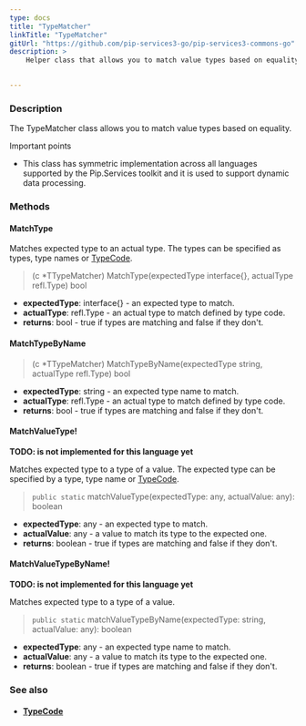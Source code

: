 ```yaml
---
type: docs
title: "TypeMatcher"
linkTitle: "TypeMatcher"
gitUrl: "https://github.com/pip-services3-go/pip-services3-commons-go"
description: >
    Helper class that allows you to match value types based on equality.
 

---
```


### Description

The TypeMatcher class allows you to match value types based on equality.

Important points

- This class has symmetric implementation across all languages supported by the Pip.Services toolkit and it is used to support dynamic data processing.

### Methods

#### MatchType
Matches expected type to an actual type.
The types can be specified as types, type names or [TypeCode](../../convert/type_code).

> (c *TTypeMatcher) MatchType(expectedType interface{}, actualType refl.Type) bool

- **expectedType**: interface{} - an expected type to match.
- **actualType**: refl.Type - an actual type to match defined by type code.
- **returns**: bool - true if types are matching and false if they don't.


#### MatchTypeByName

> (c *TTypeMatcher) MatchTypeByName(expectedType string, actualType refl.Type) bool

- **expectedType**: string - an expected type name to match. 
- **actualType**: refl.Type - an actual type to match defined by type code.
- **returns**: bool - true if types are matching and false if they don't.


#### MatchValueType!
**TODO: is not implemented for this language yet**

Matches expected type to a type of a value.
The expected type can be specified by a type, type name or [TypeCode](../../convert/type_code).

> `public static` matchValueType(expectedType: any, actualValue: any): boolean

- **expectedType**: any - an expected type to match.
- **actualValue**: any -  a value to match its type to the expected one.
- **returns**: boolean - true if types are matching and false if they don't.


#### MatchValueTypeByName!
**TODO: is not implemented for this language yet**

Matches expected type to a type of a value.

> `public static` matchValueTypeByName(expectedType: string, actualValue: any): boolean

- **expectedType**: any - an expected type name to match.
- **actualValue**: any -  a value to match its type to the expected one.
- **returns**: boolean - true if types are matching and false if they don't.


### See also
- #### [TypeCode](../../convert/type_code)

